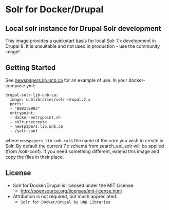 # Solr for Docker/Drupal
## Local solr instance for Drupal Solr development
This image provides a quickstart basis for local Solr 7.x development in Drupal 8. It is unsuitable and not used in production - use the community image!

## Getting Started
See [newspapers.lib.unb.ca](https://github.com/unb-libraries/newspapers.lib.unb.ca/blob/dev/docker-compose.yml) for an example of use. In your docker-compose.yml:

```
drupal-solr-lib-unb-ca:
  image: unblibraries/solr-drupal:7.x
  ports:
  - "8983:8983"
  entrypoint:
  - docker-entrypoint.sh
  - solr-precreate
  - newspapers.lib.unb.ca
  - /solr-conf
```

where ```newspapers.lib.unb.ca``` is the name of the core you wish to create in Solr. By default the current 7.x schema from search_api_solr will be applied (from /solr-conf). If you need something different, extend this image and copy the files in their place.

## License
- Solr for Docker/Drupal is licensed under the MIT License:
  - http://opensource.org/licenses/mit-license.html
- Attribution is not required, but much appreciated:
  - `Solr for Docker/Drupal by UNB Libraries`

